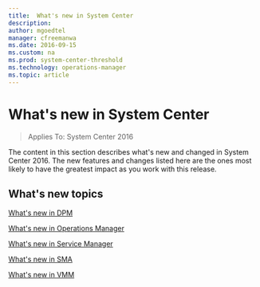 ```yaml
---
title:  What's new in System Center
description:  
author: mgoedtel
manager: cfreemanwa
ms.date: 2016-09-15
ms.custom: na
ms.prod: system-center-threshold
ms.technology: operations-manager
ms.topic: article
---
```


# What's new in System Center

>Applies To: System Center 2016


The content in this section describes what's new and changed in System Center 2016. The new features and changes listed here are the ones most likely to have the greatest impact as you work with this release.


## What's new topics
[What's new in DPM](../dpm/get-started/what-s-new-in-dpm-in-system-center-2016.md)

[What's new in Operations Manager](../om/get-started/whats-new-in-operations-manager.md)

[What's new in Service Manager](../sm/get-started/what-s-new-in-service-manager.md)

[What's new in SMA](../sma/get-started/what-s-new-in-service-management-automation-2016.md)

[What's new in VMM](../vmm/get-started/what-s-new-in-vmm.md)

